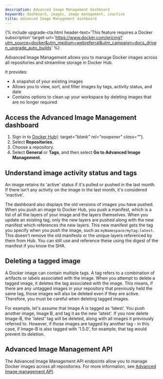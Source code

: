 ```yaml
---
description: Advanced Image Management dashboard
keywords: dashboard, images, image management, inactive
title: Advanced Image Management dashboard
---
```


{% include upgrade-cta.html
   header-text='This feature requires a Docker subscription'
   target-url='https://www.docker.com/pricing?utm_source=docker&utm_medium=webreferral&utm_campaign=docs_driven_upgrade_auto_builds'
 %}

Advanced Image Management allows you to manage Docker images across all repositories and streamline storage in Docker Hub.

It provides:
- A snapshot of your existing images
- Allows you to view, sort, and filter images by tags, activity status, and date
- Contains options to clean up your workspace by deleting images that are no longer required

## Access the Advanced Image Management dashboard

1. Sign in to [Docker Hub](https://hub.docker.com){: target="_blank" rel="noopener" class="_"}.
2. Select **Repositories**.
3. Choose a repository.
4. Select **General** or **Tags**, and then select **Go to Advanced Image Management**.

## Understand image activity status and tags

An image retains its 'active' status if it's pulled or pushed in the last month. If there isn’t any activity on the image in the last month, it's considered 'inactive'. 

The dashboard also displays the old versions of images you have pushed. When you push an image to Docker Hub, you push a manifest, which is a list of all the layers of your image and the layers themselves. When you update an existing tag, only the new layers are pushed along with the new manifest which references the new layers. This new manifest gets the tag you specify when you push the image, such as `myNamespace/mytag:latest`. This doesn't remove the old manifests or the unique layers referenced by them from Hub. You can still use and reference these using the digest of the manifest if you know the SHA.

## Deleting a tagged image

A Docker image can contain multiple tags. A tag refers to a combination of artifacts or labels associated with the image. When you attempt to delete a tagged image, it deletes the tag associated with the image. This means, if there are any untagged images in your repository that previously held the same tag, those images will also be deleted even if they are active. Therefore, you must be careful when deleting tagged images.

For example, let's assume that Image A is tagged as ‘latest’. You push another image, Image B, and tag it as the new 'latest'. If you now delete Image-B, the 'latest' tag will be deleted, along with all images it previously referred to. However, if those images are tagged by another tag - in this case, if Image-B is also tagged with '1.5.0', for example, that tag would prevent its deletion.

## Advanced Image Management API

The Advanced Image Management API endpoints allow you to manage Docker images across all repositories. For more information, see [Advanced Image management API](../api/latest/).
